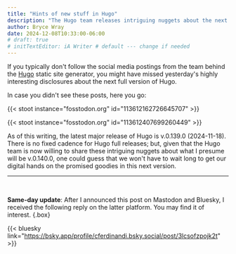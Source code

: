 ```yaml
---
title: "Hints of new stuff in Hugo"
description: "The Hugo team releases intriguing nuggets about the next full version."
author: Bryce Wray
date: 2024-12-08T10:33:00-06:00
# draft: true
# initTextEditor: iA Writer # default --- change if needed
---
```


If you typically don't follow the social media postings from the team behind the [Hugo](https://gohugo.io) static site generator, you might have missed yesterday's highly interesting disclosures about the next full version of Hugo.

<!--more-->

In case you didn't see these posts, here you go:

{{< stoot instance="fosstodon.org" id="113612162726645707" >}}

<!--
Coming in next Hugo: Site wide JavaScript code splitting, build JavaScript/TypeScript/JSX/TSX in page bundles (see video), much improved source maps support, and more:

[:05 animated GIF]

https://fosstodon.org/@gohugoio/113612162726645707

2024-12-07-0907CST
-->

{{< stoot instance="fosstodon.org" id="113612407699260449" >}}

<!--
Also new and visible in the the video: CSS import/bundling, dataurl etc. loading of imported PNGs.

https://fosstodon.org/@gohugoio/113612407699260449

2024-12-07-1009CST
-->

As of this writing, the latest major release of Hugo is v.0.139.0 (2024-11-18). There is no fixed cadence for Hugo full releases; but, given that the Hugo team is now willing to share these intriguing nuggets about what I presume will be v.0.140.0, one could guess that we won't have to wait long to get our digital hands on the promised goodies in this next version.

___

<br>

**Same-day update**: After I announced this post on Mastodon and Bluesky, I received the following reply on the latter platform. You may find it of interest.
{.box}

{{< bluesky link="https://bsky.app/profile/cferdinandi.bsky.social/post/3lcsofzpojk2t" >}}

<!--

[From Chris Fernandi, @cferdinandi.bksy.social]

Not that it matters.

Because the Hugo team has been stuck in beta for years and refuses to follow semantic versioning, any upgrade is potentially breaking in very major ways.

Most folks I know never upgrade as a result.

2024-12-08-1053CST

-->
